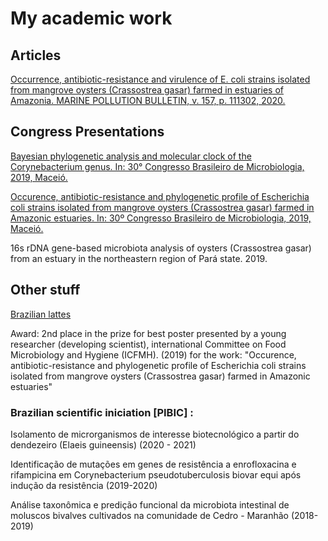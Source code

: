 # My academic work

## Articles

[Occurrence, antibiotic-resistance and virulence of E. coli strains isolated from mangrove oysters (Crassostrea gasar) farmed in estuaries of Amazonia. MARINE POLLUTION BULLETIN, v. 157, p. 111302, 2020. ](http://dx.doi.org/10.1016/j.marpolbul.2020.111302)

## Congress Presentations
[Bayesian phylogenetic analysis and molecular clock of the Corynebacterium genus. In: 30° Congresso Brasileiro de Microbiologia, 2019, Maceió.](https://www.sbmicrobiologia.org.br/30cbm-anais/resumos/R0972-1.pdf)

[Occurence, antibiotic-resistance and phylogenetic profile of Escherichia coli strains isolated from mangrove oysters (Crassostrea gasar) farmed in Amazonic estuaries. In: 30º Congresso Brasileiro de Microbiologia, 2019, Maceió.](https://www.sbmicrobiologia.org.br/30cbm-anais/resumos/R0287-1.pdf)

16s rDNA gene-based microbiota analysis of oysters (Crassostrea gasar) from an estuary in the northeastern region of Pará state. 2019.

## Other stuff
[Brazilian lattes](http://lattes.cnpq.br/1196401125333340)

Award: 2nd place in the prize for best poster presented by a young researcher (developing scientist), international Committee on Food Microbiology and Hygiene (ICFMH). (2019)
for the work: "Occurence, antibiotic-resistance and phylogenetic profile of Escherichia coli strains isolated from mangrove oysters (Crassostrea gasar) farmed in Amazonic estuaries"

### Brazilian scientific iniciation [PIBIC] :

Isolamento de microrganismos de interesse biotecnológico a partir do dendezeiro (Elaeis guineensis) (2020 - 2021)

Identificação de mutações em genes de resistência a enrofloxacina e rifampicina em Corynebacterium pseudotuberculosis biovar equi após indução da resistência (2019-2020)

Análise taxonômica e predição funcional da microbiota intestinal de moluscos bivalves cultivados na comunidade de Cedro - Maranhão (2018-2019)




